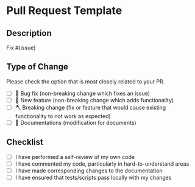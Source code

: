 # Pull Request Template

## Description

Fix #(issue)

<!-- Please include a summary of the change and which issue is fixed (if relevant).
Please also include relevant motivation and context.
List any dependencies that are required for this change. -->

## Type of Change

Please check the option that is most closely related to your PR.

- [ ] 🐛 Bug fix (non-breaking change which fixes an issue)
- [ ] 🚀 New feature (non-breaking change which adds functionality)
- [ ] 🪓 Breaking change (fix or feature that would cause existing functionality to not work as expected)
- [ ] 📝 Documentations (modification for documents)

## Checklist

- [ ] I have performed a self-review of my own code
- [ ] I have commented my code, particularly in hard-to-understand areas
- [ ] I have made corresponding changes to the documentation
- [ ] I have ensured that tests/scripts pass locally with my changes
